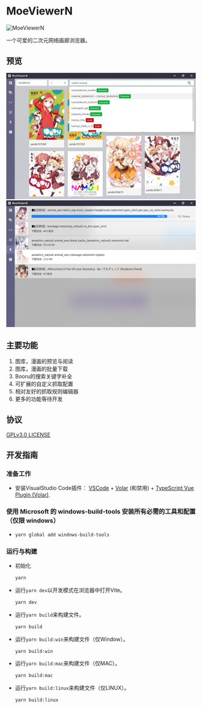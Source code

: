 # MoeViewerN
<img src="./public/icon.ico" alt="MoeViewerN" width="128px" />

一个可爱的二次元网络画廊浏览器。

## 预览
![](./sample/preview_2.webp)
![](./sample/preview_3.png)

## 主要功能
1. 图库，漫画的预览与阅读
2. 图库，漫画的批量下载
3. Booru的搜索关键字补全
4. 可扩展的自定义抓取配置
5. 相对友好的抓取规则编辑器
6. 更多的功能等待开发

## 协议
[GPLv3.0 LICENSE](./LICENSE)

## 开发指南
### 准备工作
- 安装VisualStudio Code插件：
[VSCode](https://code.visualstudio.com/) + [Volar](https://marketplace.visualstudio.com/items?itemName=johnsoncodehk.volar) (和禁用) + [TypeScript Vue Plugin (Volar)](https://marketplace.visualstudio.com/items?itemName=johnsoncodehk.vscode-typescript-vue-plugin).

### 使用 Microsoft 的 windows-build-tools 安装所有必需的工具和配置（仅限 windows）
- ```sh
  yarn global add windows-build-tools
  ```

### 运行与构建
- 初始化
  ```sh
  yarn
  ```

- 运行`yarn dev`以开发模式在浏览器中打开Vite。
  ```sh
  yarn dev
  ```
- 运行`yarn build`来构建文件。
  ```sh
  yarn build
  ```

- 运行`yarn build:win`来构建文件（仅Window）。
  ```sh
  yarn build:win
  ```

- 运行`yarn build:mac`来构建文件（仅MAC）。
  ```sh
  yarn build:mac
  ```

- 运行`yarn build:linux`来构建文件（仅LINUX）。
  ```sh 
  yarn build:linux
  ```
